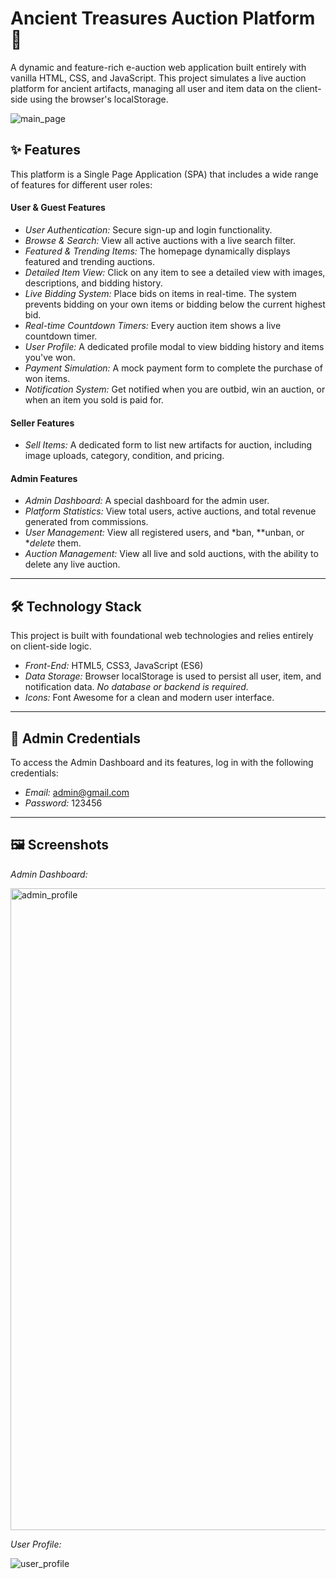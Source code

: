 # Ancient Treasures Auction Platform 🏺

A dynamic and feature-rich e-auction web application built entirely with vanilla HTML, CSS, and JavaScript. This project simulates a live auction platform for ancient artifacts, managing all user and item data on the client-side using the browser's localStorage.


![main_page](https://github.com/user-attachments/assets/ad3ba347-82a7-4115-966f-eec3832af688)


## ✨ Features

This platform is a Single Page Application (SPA) that includes a wide range of features for different user roles:

#### User & Guest Features
* *User Authentication:* Secure sign-up and login functionality.
* *Browse & Search:* View all active auctions with a live search filter.
* *Featured & Trending Items:* The homepage dynamically displays featured and trending auctions.
* *Detailed Item View:* Click on any item to see a detailed view with images, descriptions, and bidding history.
* *Live Bidding System:* Place bids on items in real-time. The system prevents bidding on your own items or bidding below the current highest bid.
* *Real-time Countdown Timers:* Every auction item shows a live countdown timer.
* *User Profile:* A dedicated profile modal to view bidding history and items you've won.
* *Payment Simulation:* A mock payment form to complete the purchase of won items.
* *Notification System:* Get notified when you are outbid, win an auction, or when an item you sold is paid for.

#### Seller Features
* *Sell Items:* A dedicated form to list new artifacts for auction, including image uploads, category, condition, and pricing.

#### Admin Features
* *Admin Dashboard:* A special dashboard for the admin user.
* *Platform Statistics:* View total users, active auctions, and total revenue generated from commissions.
* *User Management:* View all registered users, and *ban, **unban, or **delete* them.
* *Auction Management:* View all live and sold auctions, with the ability to delete any live auction.

---

## 🛠 Technology Stack

This project is built with foundational web technologies and relies entirely on client-side logic.

* *Front-End:* HTML5, CSS3, JavaScript (ES6)
* *Data Storage:* Browser localStorage is used to persist all user, item, and notification data. *No database or backend is required.*
* *Icons:* Font Awesome for a clean and modern user interface.

---

## 🔑 Admin Credentials

To access the Admin Dashboard and its features, log in with the following credentials:

* *Email:* admin@gmail.com
* *Password:* 123456

---

## 🖼 Screenshots

*Admin Dashboard:*

<img width="1918" height="1027" alt="admin_profile" src="https://github.com/user-attachments/assets/66f9c9a3-cc3a-4371-ba7e-f61b5c896477" />

*User Profile:*

![user_profile](https://github.com/user-attachments/assets/b1254298-f94a-445a-b644-6dc6ac0dc713)



